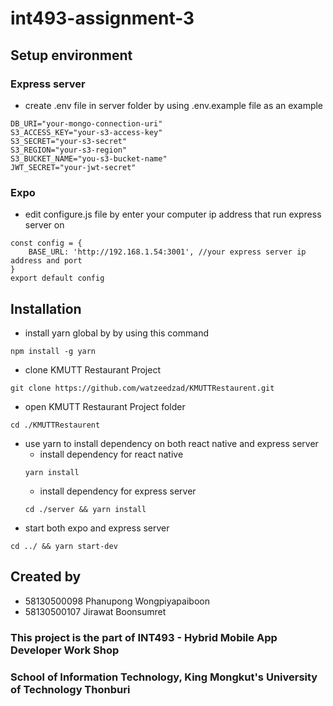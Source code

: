 # int493-assignment-3

## Setup environment
### Express server
- create .env file in server folder by using .env.example file as an example
```
DB_URI="your-mongo-connection-uri"
S3_ACCESS_KEY="your-s3-access-key"
S3_SECRET="your-s3-secret"
S3_REGION="your-s3-region"
S3_BUCKET_NAME="you-s3-bucket-name"
JWT_SECRET="your-jwt-secret"
```
### Expo
- edit configure.js file by enter your computer ip address that run express server on
```
const config = {
    BASE_URL: 'http://192.168.1.54:3001', //your express server ip address and port
}
export default config
```

## Installation
- install yarn global by by using this command
```
npm install -g yarn
```
- clone KMUTT Restaurant Project
```
git clone https://github.com/watzeedzad/KMUTTRestaurent.git
```
- open KMUTT Restaurant Project folder
```
cd ./KMUTTRestaurent
```
- use yarn to install dependency on both react native and express server
  - install dependency for react native
  ```
  yarn install
  ```
  - install dependency for express server
  ```
  cd ./server && yarn install
  ```
- start both expo and express server
```
cd ../ && yarn start-dev
```

## Created by
- 58130500098 Phanupong Wongpiyapaiboon
- 58130500107 Jirawat Boonsumret

### This project is the part of INT493 - Hybrid Mobile App Developer Work Shop
### School of Information Technology, King Mongkut's University of Technology Thonburi
